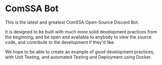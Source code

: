 # ComSSA Bot

This is the latest and greatest ComSSA Open-Source Discord Bot.

It is designed to be built with much more solid development practices from the beginning, and be open and available to anybody to view the source code, and contribute to the development if they'd like.

We hope to be able to create an example of good development practices, with Unit Testing, and automated Testing and Deployment using Docker.
